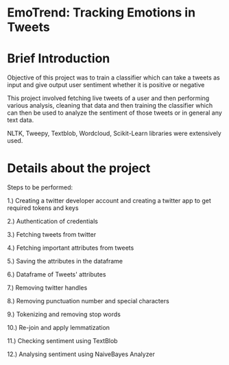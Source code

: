 # EmoTrend: Tracking Emotions in Tweets
# Brief Introduction

Objective of this project was to train a classifier which can take a tweets as input and give output user sentiment whether it is positive or negative

This project involved fetching live tweets of a user and then performing various analysis, cleaning that data and then training the classifier which can then be used to analyze the sentiment of those tweets or in general any text data.

NLTK, Tweepy, Textblob, Wordcloud, Scikit-Learn libraries were extensively used.


# Details about the project

Steps to be performed:

1.) Creating a twitter developer account and creating a twitter app to get required tokens and keys

2.) Authentication of credentials

3.) Fetching tweets from twitter

4.) Fetching important attributes from tweets

5.) Saving the attributes in the dataframe

6.) Dataframe of Tweets' attributes

7.) Removing twitter handles

8.) Removing punctuation number and special characters

9.) Tokenizing and removing stop words

10.) Re-join and apply lemmatization

11.) Checking sentiment using TextBlob

12.) Analysing sentiment using NaiveBayes Analyzer

